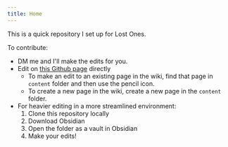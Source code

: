 ```yaml
---
title: Home
---
```

This is a quick repository I set up for Lost Ones. 

To contribute:
- DM me and I'll make the edits for you.
- Edit on [this Github page](https://github.com/Vihaan3/Lost-Ones-Wiki/tree/v4/content) directly
	- To make an edit to an existing page in the wiki, find that page in `content` folder and then use the pencil icon. 
	- To create a new page in the wiki, create a new page in the `content` folder. 
- For heavier editing in a more streamlined environment:
	1. Clone this repository locally
	2. Download Obsidian
	3. Open the folder as a vault in Obsidian
	4. Make your edits!
